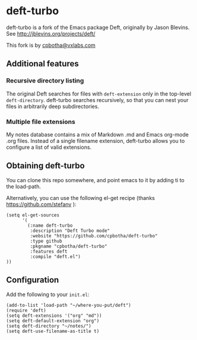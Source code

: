 # deft-turbo

deft-turbo is a fork of the Emacs package Deft, originally by Jason
Blevins. See http://jblevins.org/projects/deft/

This fork is by cpbotha@vxlabs.com

## Additional features

### Recursive directory listing

The original Deft searches for files with `deft-extension` only in the
top-level `deft-directory`. deft-turbo searches recursively, so that
you can nest your files in arbitrarily deep subdirectories.

### Multiple file extensions

My notes database contains a mix of Markdown .md and Emacs org-mode
.org files. Instead of a single filename extension, deft-turbo allows
you to configure a list of valid extensions.

## Obtaining deft-turbo

You can clone this repo somewhere, and point emacs to it by adding ti
to the load-path.

Alternatively, you can use the following el-get recipe (thanks
https://github.com/stefanv ):

``` emacs-lisp
(setq el-get-sources
      '(
        (:name deft-turbo
         :description "Deft Turbo mode"
         :website "https://github.com/cpbotha/deft-turbo"
         :type github
         :pkgname "cpbotha/deft-turbo"
         :features deft
         :compile "deft.el")
))
```


## Configuration

Add the following to your `init.el`:

``` emacs-lisp
(add-to-list 'load-path "~/where-you-put/deft")
(require 'deft)
(setq deft-extensions '("org" "md"))
(setq deft-default-extension "org")
(setq deft-directory "~/notes/")
(setq deft-use-filename-as-title t)
```
